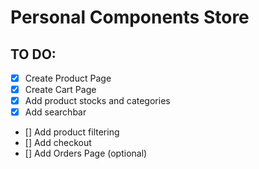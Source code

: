 # Personal Components Store

## TO DO:

- [x] Create Product Page
- [X] Create Cart Page
- [x] Add product stocks and categories
- [x] Add searchbar
- [] Add product filtering
- [] Add checkout
- [] Add Orders Page (optional)